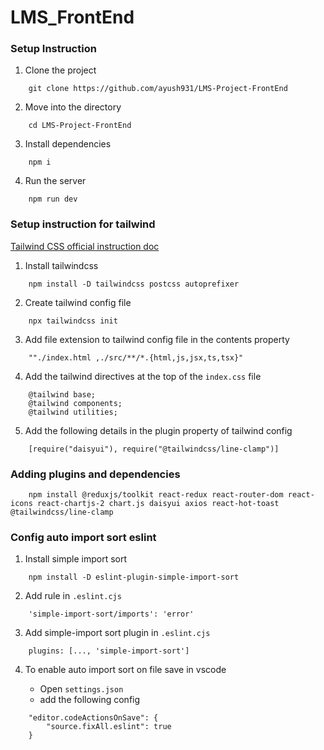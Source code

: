 # LMS_FrontEnd

### Setup Instruction

1. Clone the project

```
    git clone https://github.com/ayush931/LMS-Project-FrontEnd
```
2. Move into the directory

```
    cd LMS-Project-FrontEnd
```

3. Install dependencies

```
    npm i
```

4. Run the server

```
    npm run dev
```

### Setup instruction for tailwind

[Tailwind CSS official instruction doc](https://tailwindcss.com/docs/installation)

1. Install tailwindcss

```
    npm install -D tailwindcss postcss autoprefixer
```

2. Create tailwind config file

```
    npx tailwindcss init
```

3. Add file extension to tailwind config file in the contents property

```
    ""./index.html ,./src/**/*.{html,js,jsx,ts,tsx}"
```

4. Add the tailwind directives at the top of the `index.css` file

```
    @tailwind base;
    @tailwind components;
    @tailwind utilities;
```

5. Add the following details in the plugin property of tailwind config

```
    [require("daisyui"), require("@tailwindcss/line-clamp")]
```

### Adding plugins and dependencies

```
    npm install @reduxjs/toolkit react-redux react-router-dom react-icons react-chartjs-2 chart.js daisyui axios react-hot-toast @tailwindcss/line-clamp
```

### Config auto import sort eslint

1. Install simple import sort

```
    npm install -D eslint-plugin-simple-import-sort
```

2. Add rule in `.eslint.cjs`

```
    'simple-import-sort/imports': 'error'
```

3. Add simple-import sort plugin in `.eslint.cjs`

```
    plugins: [..., 'simple-import-sort']
```

4. To enable auto import sort on file save in vscode

    - Open `settings.json`
    - add the following config

```
    "editor.codeActionsOnSave": {
        "source.fixAll.eslint": true
    }
```